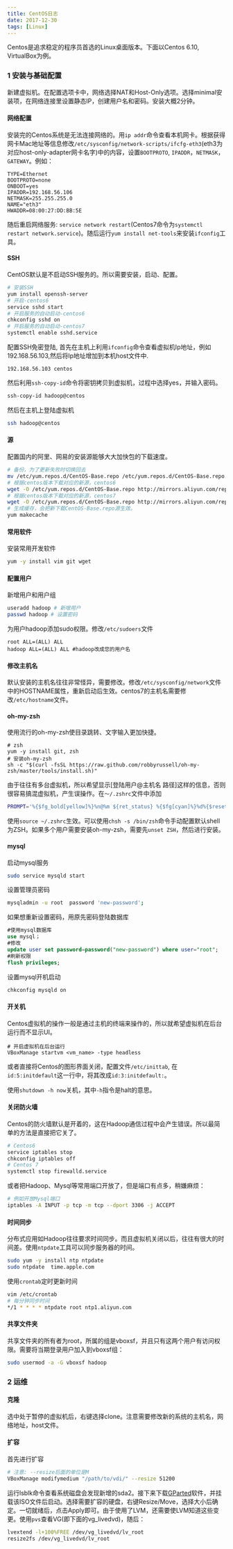 ```yaml
---
title: CentOS日志 
date: 2017-12-30
tags: [Linux]
---
```


Centos是追求稳定的程序员首选的Linux桌面版本。下面以Centos 6.10, VirtualBox为例。


### 1 安装与基础配置

新建虚拟机。在配置选项卡中，网络选择NAT和Host-Only选项。选择minimal安装项，在网络连接里设置静态IP，创建用户名和密码。安装大概2分钟。

#### 网络配置

安装完的Centos系统是无法连接网络的。用`ip addr`命令查看本机网卡。根据获得网卡Mac地址等信息修改`/etc/sysconfig/network-scripts/ifcfg-eth3`(eth3为对应host-only-adapter网卡名字)中的内容，设置`BOOTPROTO`, `IPADDR`，`NETMASK`，`GATEWAY`。例如：

```text
TYPE=Ethernet
BOOTPROTO=none
ONBOOT=yes
IPADDR=192.168.56.106
NETMASK=255.255.255.0
NAME="eth3"
HWADDR=08:00:27:DD:BB:5E
```

随后重启网络服务: `service network restart`(Centos7命令为`systemctl restart network.service`)。随后运行`yum install net-tools`来安装`ifconfig`工具。

#### SSH
CentOS默认是不启动SSH服务的。所以需要安装，启动、配置。

```bash
# 安装SSH
yum install openssh-server
# 开启-centos6
service sshd start
# 开启服务的自动启动-centos6
chkconfig sshd on
# 开启服务的自动启动-centos7
systemctl enable sshd.service
```

配置SSH免密登陆, 首先在主机上利用`ifconfig`命令查看虚拟机Ip地址，例如192.168.56.103,然后将Ip地址增加到本机host文件中.

```text
192.168.56.103 centos
```

然后利用`ssh-copy-id`命令将密钥拷贝到虚拟机，过程中选择yes，并输入密码。

```bash
ssh-copy-id hadoop@centos
```

然后在主机上登陆虚拟机

```bash
ssh hadoop@centos
```



#### 源

配置国内的阿里、网易的安装源能够大大加快包的下载速度。

```bash
# 备份，为了更新失败时切换回去
mv /etc/yum.repos.d/CentOS-Base.repo /etc/yum.repos.d/CentOS-Base.repo.backup
# 根据centos版本下载对应的新源，centos6
wget -O /etc/yum.repos.d/CentOS-Base.repo http://mirrors.aliyun.com/repo/Centos-6.repo
# 根据centos版本下载对应的新源，centos7
wget -O /etc/yum.repos.d/CentOS-Base.repo http://mirrors.aliyun.com/repo/Centos-7.repo
# 生成缓存，会把新下载CentOS-Base.repo源生效。
yum makecache
```

#### 常用软件

安装常用开发软件

```bash
yum -y install vim git wget 
```

#### 配置用户

新增用户和用户组

```bash
useradd hadoop # 新增用户
passwd hadoop # 设置密码
```

为用户hadoop添加sudo权限。修改`/etc/sudoers`文件

```text
root ALL=(ALL) ALL
hadoop ALL=(ALL) ALL #hadoop改成您的用户名
```

#### 修改主机名

默认安装的主机名往往非常怪异，需要修改。修改`/etc/sysconfig/network`文件中的HOSTNAME属性，重新启动后生效。centos7的主机名需要修改`/etc/hostname`文件。

#### oh-my-zsh

使用流行的oh-my-zsh使目录跳转、文字输入更加快捷。

```
# zsh
yum -y install git, zsh
# 安装oh-my-zsh
sh -c "$(curl -fsSL https://raw.github.com/robbyrussell/oh-my-zsh/master/tools/install.sh)"
```

由于往往有多台虚拟机，所以希望显示[登陆用户@主机名 路径]这样的信息，否则很容易搞混虚拟机，产生误操作。在`～/.zshrc`文件中添加

```bash
PROMPT='%{$fg_bold[yellow]%}%n@%m ${ret_status} %{$fg[cyan]%}%d%{$reset_color%} $(git_prompt_info)'
```

使用`source ~/.zshrc`生效。可以使用`chsh -s /bin/zsh`命令手动配置默认shell为ZSH。如果多个用户需要安装oh-my-zsh，需要先`unset ZSH`，然后进行安装。

#### mysql

启动mysql服务

```bash
sudo service mysqld start
```

设置管理员密码

```bash
mysqladmin -u root  password 'new-password';
```

如果想重新设置密码，用原先密码登陆数据库

```sql
#使用mysql数据库        
use mysql；
#修改          
update user set password=password("new-password") where user="root";
#刷新权限        
flush privileges;
```

设置mysql开机启动

```bash
chkconfig mysqld on
```

#### 开关机

Centos虚拟机的操作一般是通过主机的终端来操作的，所以就希望虚拟机在后台运行而不显示UI。

```
# 开启虚拟机在后台运行
VBoxManage startvm <vm_name> -type headless
```

或者直接将Centos的图形界面关闭，配置文件`/etc/inittab`, 在`id:5:initdefault`这一行中，将其改成`id:3:initdefault:`。

使用`shutdown -h now`关机，其中`-h`指令是halt的意思。


#### 关闭防火墙

Centos的防火墙默认是开着的，这在Hadoop通信过程中会产生错误。所以最简单的方法是直接把它关了。

```bash
# Centos6
service iptables stop
chkconfig iptables off
# Centos 7
systemctl stop firewalld.service
```

或者把Hadoop、Mysql等常用端口开放了，但是端口有点多，稍嫌麻烦：

```bash
# 例如开放Mysql端口
iptables -A INPUT -p tcp -m tcp --dport 3306 -j ACCEPT
```

#### 时间同步

分布式应用如Hadoop往往要求时间同步。而且虚拟机关闭以后，往往有很大的时间差。使用`ntpdate`工具可以同步服务器的时间。

```bash
sudo yum -y install ntp ntpdate
sudo ntpdate  time.apple.com
```

使用`crontab`定时更新时间

```bash
vim /etc/crontab
# 每分钟同步时间
*/1 * * * * ntpdate root ntp1.aliyun.com
```


#### 共享文件夹

共享文件夹的所有者为root，所属的组是vboxsf，并且只有这两个用户有访问权限。需要将当期登录用户加入到vboxsf组：

```bash
sudo usermod -a -G vboxsf hadoop
```

### 2 运维
#### 克隆

选中处于暂停的虚拟机后，右键选择clone。注意需要修改新的系统的主机名，网络地址，host文件。

#### 扩容

首先进行扩容

```bash
# 注意: --resize后面的单位是M
VBoxManage modifymedium "/path/to/vdi/" --resize 51200
```

运行lsblk命令查看系统磁盘会发现新增的sda2。接下来下载[GParted](https://gparted.org/download.php)软件，并挂载该ISO文件后启动。选择需要扩容的硬盘，右键Resize/Move，选择大小后确定。一切就绪后，点击Apply即可。由于使用了LVM，还需要使LVM知道这些变更。使用`pvs`查看VG(即下面的vg_livedvd)，随后：

```bash
lvextend -l+100%FREE /dev/vg_livedvd/lv_root
resize2fs /dev/vg_livedvd/lv_root
```